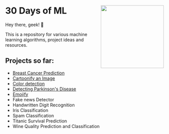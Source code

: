 # 30 Days of ML <image src="pic.jpg" width=200 align="right">

Hey there, geek! :wave:

This is a repository for various machine learning algorithms, project ideas and resources.

## Projects so far:

- [Breast Cancer Prediction](Breast_Cancer_Prediction/)
- [Cartoonify an Image](Cartoonify_an_Image/)
- [Color detection](Color_detection/)
- [Detecting Parkinson's Disease](Detecting_Parkinson's_Disease/)
- [Emojify](Emojify/)
- Fake news Detector
- Handwritten Digit Recognition
- Iris Classification
- Spam Classification
- Titanic Survival Prediction
- Wine Quality Prediction and Classification
